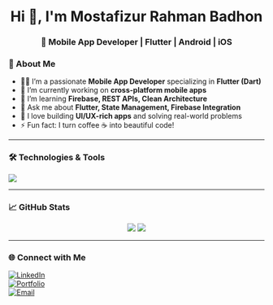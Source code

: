 <h1 align="center">Hi 👋, I'm Mostafizur Rahman Badhon</h1>
<h3 align="center">🚀 Mobile App Developer | Flutter | Android | iOS</h3>


### 💼 About Me

- 👨‍💻 I’m a passionate **Mobile App Developer** specializing in **Flutter (Dart)**
- 🔭 I’m currently working on **cross-platform mobile apps**
- 🌱 I’m learning **Firebase, REST APIs, Clean Architecture**
- 💬 Ask me about **Flutter, State Management, Firebase Integration**
- 🧩 I love building **UI/UX-rich apps** and solving real-world problems
- ⚡ Fun fact: I turn coffee ☕ into beautiful code!

---

### 🛠️ Technologies & Tools

<p align="left">
  <img src="https://skillicons.dev/icons?i=flutter,dart,androidstudio,git,github,firebase,vscode,figma" />
</p>

---

### 📈 GitHub Stats

<p align="center">
  <img src="https://github-readme-stats.vercel.app/api?username=yourusername&show_icons=true&theme=tokyonight" />
  <img src="https://github-readme-streak-stats.herokuapp.com/?user=yourusername&theme=tokyonight" />
</p>

---

### 🌐 Connect with Me

[![LinkedIn](https://img.shields.io/badge/LinkedIn-%230077B5?style=for-the-badge&logo=linkedin)](https://linkedin.com/in/yourprofile)  
[![Portfolio](https://img.shields.io/badge/Portfolio-000?style=for-the-badge&logo=firefox)](https://yourportfolio.com)  
[![Email](https://img.shields.io/badge/Gmail-D14836?style=for-the-badge&logo=gmail&logoColor=white)](mailto:youremail@example.com)

